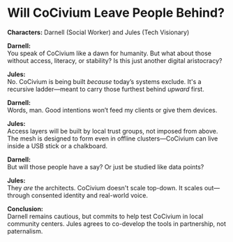 # Will CoCivium Leave People Behind?

**Characters:** Darnell (Social Worker) and Jules (Tech Visionary)

**Darnell:**  
You speak of CoCivium like a dawn for humanity. But what about those without access, literacy, or stability? Is this just another digital aristocracy?

**Jules:**  
No. CoCivium is being built *because* today’s systems exclude. It's a recursive ladder—meant to carry those furthest behind *upward* first.

**Darnell:**  
Words, man. Good intentions won’t feed my clients or give them devices.

**Jules:**  
Access layers will be built by local trust groups, not imposed from above. The mesh is designed to form even in offline clusters—CoCivium can live inside a USB stick or a chalkboard.

**Darnell:**  
But will those people have a say? Or just be studied like data points?

**Jules:**  
They *are* the architects. CoCivium doesn't scale top-down. It scales out—through consented identity and real-world voice.

**Conclusion:**  
Darnell remains cautious, but commits to help test CoCivium in local community centers. Jules agrees to co-develop the tools in partnership, not paternalism.



